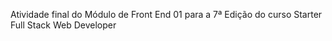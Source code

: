 Atividade final do Módulo de Front End 01 para a 7ª Edição do curso Starter Full Stack Web Developer
